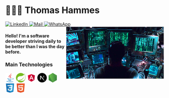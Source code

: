 <h1 align="left">👨🏻‍💻 Thomas Hammes</h1>
<section>

<section align="left">
<a href="https://www.linkedin.com/in/thomas-hammes-5a9119150/" target="_blank">
    <img src="https://img.shields.io/badge/LinkedIn-0077B5?style=for-the-badge&logo=linkedin&logoColor=white" alt="LinkedIn"/>   
  </a>

  <a href="mailto:thomas.hammes@hotmail.com.com" target="_blank">
    <img src="https://img.shields.io/badge/mail-D14836?style=for-the-badge&logo=gmail&logoColor=white" alt="Mail"/>
  </a>
  
   <a href="https://api.whatsapp.com/send?phone=5592981067385&lang=en" target="_blank">
    <img src="https://img.shields.io/badge/WhatsApp-25D366?style=for-the-badge&logo=whatsapp&logoColor=white" alt="WhatsApp"/>
  </a>
  
</section>
  <img align="right" alt="GIF" src="./matrix-operator.gif" width="310"/>  
  
 #### Hello! I'm a software developer striving daily to be better than I was the day before.&nbsp;

</section>

<section>
  
### Main Technologies
<img src="https://github.com/devicons/devicon/blob/master/icons/java/java-original.svg" alt="java" width="30" height="30"/>
<img src="https://github.com/devicons/devicon/blob/master/icons/spring/spring-original.svg" alt="spring" width="30" height="30"/>
<img src="https://github.com/devicons/devicon/blob/master/icons/angular/angular-original.svg" alt="angular" width="30" height="30"/>
<img src="https://github.com/devicons/devicon/blob/master/icons/nextjs/nextjs-original.svg" alt="next" width="30" height="30"/>
<img src="https://raw.githubusercontent.com/devicons/devicon/master/icons/nodejs/nodejs-original.svg" alt="nodejs" width="30" height="30"/>
<img src="https://raw.githubusercontent.com/devicons/devicon/master/icons/css3/css3-original.svg" alt="css3"  width="30" height="30"/>
<img src="https://raw.githubusercontent.com/devicons/devicon/master/icons/html5/html5-original.svg" alt="html5"  width="30" height="30"/> 
</section>

<!--
!
<section>
  
  <img align="left" src="https://github-readme-stats.vercel.app/api/top-langs/?username=thomashammes&layout=compact&theme=dark" width="390px" height="150px"/> 
  
  <img align="left" src="https://github-readme-stats.vercel.app/api?username=thomashammes&show_icons=true&theme=dark&count_private=true" width="390px"/>
 
 </section> -->
